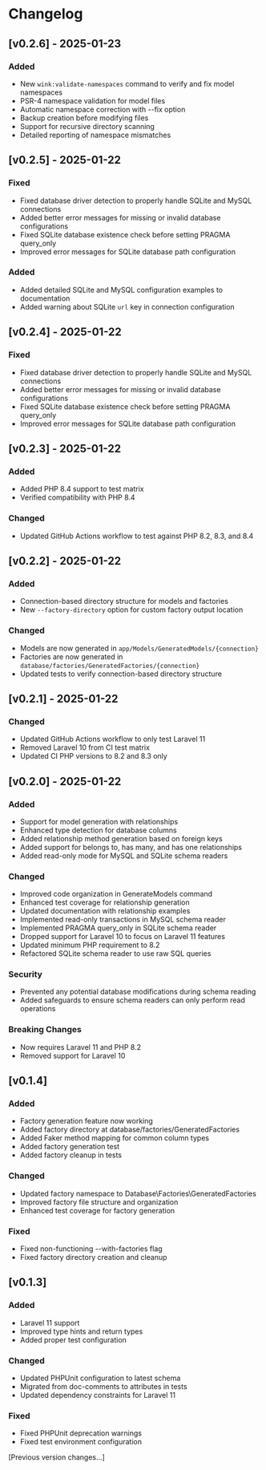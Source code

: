 # Changelog

## [v0.2.6] - 2025-01-23

### Added
- New `wink:validate-namespaces` command to verify and fix model namespaces
- PSR-4 namespace validation for model files
- Automatic namespace correction with --fix option
- Backup creation before modifying files
- Support for recursive directory scanning
- Detailed reporting of namespace mismatches

## [v0.2.5] - 2025-01-22

### Fixed
- Fixed database driver detection to properly handle SQLite and MySQL connections
- Added better error messages for missing or invalid database configurations
- Fixed SQLite database existence check before setting PRAGMA query_only
- Improved error messages for SQLite database path configuration

### Added
- Added detailed SQLite and MySQL configuration examples to documentation
- Added warning about SQLite `url` key in connection configuration

## [v0.2.4] - 2025-01-22

### Fixed
- Fixed database driver detection to properly handle SQLite and MySQL connections
- Added better error messages for missing or invalid database configurations
- Fixed SQLite database existence check before setting PRAGMA query_only
- Improved error messages for SQLite database path configuration

## [v0.2.3] - 2025-01-22

### Added
- Added PHP 8.4 support to test matrix
- Verified compatibility with PHP 8.4

### Changed
- Updated GitHub Actions workflow to test against PHP 8.2, 8.3, and 8.4

## [v0.2.2] - 2025-01-22

### Added
- Connection-based directory structure for models and factories
- New `--factory-directory` option for custom factory output location

### Changed
- Models are now generated in `app/Models/GeneratedModels/{connection}`
- Factories are now generated in `database/factories/GeneratedFactories/{connection}`
- Updated tests to verify connection-based directory structure

## [v0.2.1] - 2025-01-22

### Changed
- Updated GitHub Actions workflow to only test Laravel 11
- Removed Laravel 10 from CI test matrix
- Updated CI PHP versions to 8.2 and 8.3 only

## [v0.2.0] - 2025-01-22

### Added
- Support for model generation with relationships
- Enhanced type detection for database columns
- Added relationship method generation based on foreign keys
- Added support for belongs to, has many, and has one relationships
- Added read-only mode for MySQL and SQLite schema readers

### Changed
- Improved code organization in GenerateModels command
- Enhanced test coverage for relationship generation
- Updated documentation with relationship examples
- Implemented read-only transactions in MySQL schema reader
- Implemented PRAGMA query_only in SQLite schema reader
- Dropped support for Laravel 10 to focus on Laravel 11 features
- Updated minimum PHP requirement to 8.2
- Refactored SQLite schema reader to use raw SQL queries

### Security
- Prevented any potential database modifications during schema reading
- Added safeguards to ensure schema readers can only perform read operations

### Breaking Changes
- Now requires Laravel 11 and PHP 8.2
- Removed support for Laravel 10

## [v0.1.4]

### Added
- Factory generation feature now working
- Added factory directory at database/factories/GeneratedFactories
- Added Faker method mapping for common column types
- Added factory generation test
- Added factory cleanup in tests

### Changed
- Updated factory namespace to Database\Factories\GeneratedFactories
- Improved factory file structure and organization
- Enhanced test coverage for factory generation

### Fixed
- Fixed non-functioning --with-factories flag
- Fixed factory directory creation and cleanup

## [v0.1.3]

### Added
- Laravel 11 support
- Improved type hints and return types
- Added proper test configuration

### Changed
- Updated PHPUnit configuration to latest schema
- Migrated from doc-comments to attributes in tests
- Updated dependency constraints for Laravel 11

### Fixed
- Fixed PHPUnit deprecation warnings
- Fixed test environment configuration

[Previous version changes...] 